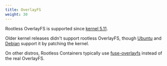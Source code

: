 ```yaml
---
title: OverlayFS
weight: 30
---
```


Rootless OverlayFS is supported since [kernel 5.11](https://github.com/torvalds/linux/commit/459c7c565ac36ba09ffbf24231147f408fde4203).

Older kernel releases didn't support rootless OverlayFS,
though [Ubuntu](https://kernel.ubuntu.com/git/ubuntu/ubuntu-bionic.git/commit/fs/overlayfs?id=3b7da90f28fe1ed4b79ef2d994c81efbc58f1144)
and [Debian](https://salsa.debian.org/kernel-team/linux/blob/283390e7feb21b47779b48e0c8eb0cc409d2c815/debian/patches/debian/overlayfs-permit-mounts-in-userns.patch)
support it by patching the kernel.


On other distros, Rootless Containers typically use [fuse-overlayfs](/glossary#fuse-overlayfs) instead of the real OverlayFS.
